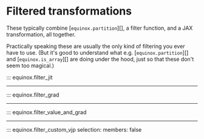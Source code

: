 # Filtered transformations

These typically combine [`equinox.partition`][], a filter function, and a JAX transformation, all together.

Practically speaking these are usually the only kind of filtering you ever have to use. (But it's good to understand what e.g. [`equinox.partition`][] and [`equinox.is_array`][] are doing under the hood, just so that these don't seem too magical.)

::: equinox.filter_jit

---

::: equinox.filter_grad

---

::: equinox.filter_value_and_grad

---

::: equinox.filter_custom_vjp
    selection:
        members: false
